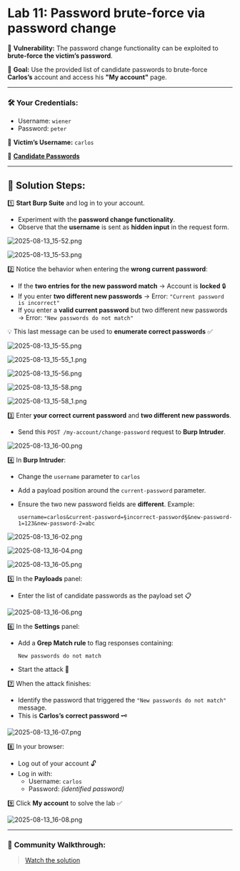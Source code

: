 # Lab 11: Password brute-force via password change

🚨 **Vulnerability:** The password change functionality can be exploited to **brute-force the victim’s password**.

🎯 **Goal:** Use the provided list of candidate passwords to brute-force **Carlos’s** account and access his **"My account"** page.

---

### 🛠️ **Your Credentials:**

- Username: `wiener`
- Password: `peter`

👤 **Victim’s Username:** `carlos`

📜 [**Candidate Passwords**](https://portswigger.net/web-security/authentication/auth-lab-passwords)

---

## 📝 **Solution Steps:**

1️⃣ **Start Burp Suite** and log in to your account.

- Experiment with the **password change functionality**.
- Observe that the **username** is sent as **hidden input** in the request form.

![2025-08-13_15-52.png](LabImg/2025-08-13_15-52.png)

![2025-08-13_15-53.png](LabImg/2025-08-13_15-53.png)

2️⃣ Notice the behavior when entering the **wrong current password**:

- If the **two entries for the new password match** → Account is **locked** 🔒
- If you enter **two different new passwords** → Error: `"Current password is incorrect"`
- If you enter a **valid current password** but two different new passwords → Error: `"New passwords do not match"`

💡 This last message can be used to **enumerate correct passwords** ✅

![2025-08-13_15-55.png](LabImg/2025-08-13_15-55.png)

![2025-08-13_15-55_1.png](LabImg/2025-08-13_15-55_1.png)

![2025-08-13_15-56.png](LabImg/2025-08-13_15-56.png)

![2025-08-13_15-58.png](LabImg/2025-08-13_15-58.png)

![2025-08-13_15-58_1.png](LabImg/2025-08-13_15-58_1.png)

3️⃣ Enter **your correct current password** and **two different new passwords**.

- Send this `POST /my-account/change-password` request to **Burp Intruder**.

![2025-08-13_16-00.png](LabImg/2025-08-13_16-00.png)

4️⃣ In **Burp Intruder**:

- Change the `username` parameter to `carlos`
- Add a payload position around the `current-password` parameter.
- Ensure the two new password fields are **different**. Example:
    
    ```
    username=carlos&current-password=§incorrect-password§&new-password-1=123&new-password-2=abc
    ```
    

![2025-08-13_16-02.png](LabImg/2025-08-13_16-02.png)

![2025-08-13_16-04.png](LabImg/2025-08-13_16-04.png)

![2025-08-13_16-05.png](LabImg/2025-08-13_16-05.png)

5️⃣ In the **Payloads** panel:

- Enter the list of candidate passwords as the payload set 📋

![2025-08-13_16-06.png](LabImg/2025-08-13_16-06.png)

6️⃣ In the **Settings** panel:

- Add a **Grep Match rule** to flag responses containing:
    
    ```
    New passwords do not match
    ```
    
- Start the attack 🚀

7️⃣ When the attack finishes:

- Identify the password that triggered the `"New passwords do not match"` message.
- This is **Carlos’s correct password** 🗝️

![2025-08-13_16-07.png](LabImg/2025-08-13_16-07.png)

8️⃣ In your browser:

- Log out of your account 🔓
- Log in with:
    - Username: `carlos`
    - Password: *(identified password)*

9️⃣ Click **My account** to solve the lab ✅

![2025-08-13_16-08.png](LabImg/2025-08-13_16-08.png)

---

### 🎥 **Community Walkthrough:**

> [Watch the solution](https://youtu.be/tiIg6mGiTKI)
>
